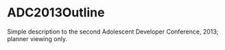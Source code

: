 ADC2013Outline
==============

Simple description to the second Adolescent Developer Conference, 2013; planner viewing only.
